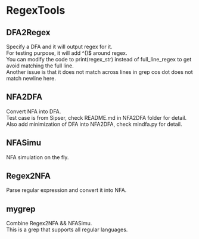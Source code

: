# RegexTools
## DFA2Regex
Specify a DFA and it will output regex for it.  
For testing purpose, it will add ^()$ around regex.  
You can modify the code to print(regex_str) instead of full_line_regex to get avoid matching the full line.  
Another issue is that it does not match across lines in grep cos dot does not match newline here.  
## NFA2DFA
Convert NFA into DFA.  
Test case is from Sipser, check README.md in NFA2DFA folder for detail.  
Also add minimization of DFA into NFA2DFA, check mindfa.py for detail.  
## NFASimu  
NFA simulation on the fly.  
## Regex2NFA
Parse regular expression and convert it into NFA.  
## mygrep
Combine Regex2NFA && NFASimu.  
This is a grep that supports all regular languages.  





